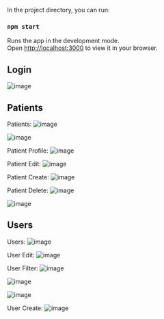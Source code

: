 In the project directory, you can run:

### `npm start`

Runs the app in the development mode.\
Open [http://localhost:3000](http://localhost:3000) to view it in your browser.

<h2>Login</h2>

![image](https://github.com/basicem/medica-web/assets/96090279/22b90cc9-28c0-48d9-8f81-478475185076)


<h2>Patients</h2>

Patients:
![image](https://github.com/basicem/medica-web/assets/96090279/8aebb2cb-c7b1-4421-9488-9c62e9782a94)

![image](https://github.com/basicem/medica-web/assets/96090279/6ec95c7f-6e85-4c63-bdb9-88a87c3b78f1)


Patient Profile:
![image](https://github.com/basicem/medica-web/assets/96090279/15aae64d-8042-4caf-9db8-2c1d7690c46b)

Patient Edit:
![image](https://github.com/basicem/medica-web/assets/96090279/063767f3-cc31-45e3-ab1e-24832fd078e2)

Patient Create:
![image](https://github.com/basicem/medica-web/assets/96090279/f0fc2396-53fd-4dad-911c-d7481b1bb2c3)

Patient Delete:
![image](https://github.com/basicem/medica-web/assets/96090279/38a36bfd-b6a0-481d-8b12-89bd3c7fd22a)

![image](https://github.com/basicem/medica-web/assets/96090279/ec6d34a1-ba74-4477-bcc2-bc4497f8c4b1)

<h2>Users</h2>

Users:
![image](https://github.com/basicem/medica-web/assets/96090279/09f5383e-aecb-4320-9c8e-ba92fc42e6e0)

User Edit:
![image](https://github.com/basicem/medica-web/assets/96090279/f37c0c0d-ad19-4b2f-9b46-c61ddde72cb7)

User Filter:
![image](https://github.com/basicem/medica-web/assets/96090279/3c7a9f18-59de-40cd-8fec-348c46e91b6d)

![image](https://github.com/basicem/medica-web/assets/96090279/4d106893-e861-4ff0-a203-22f90cf9f118)

![image](https://github.com/basicem/medica-web/assets/96090279/a25e7880-b61c-49dd-b241-8c8c7606ad81)

User Create:
![image](https://github.com/basicem/medica-web/assets/96090279/24563f27-00b8-405d-95cf-3b8bb959d833)








